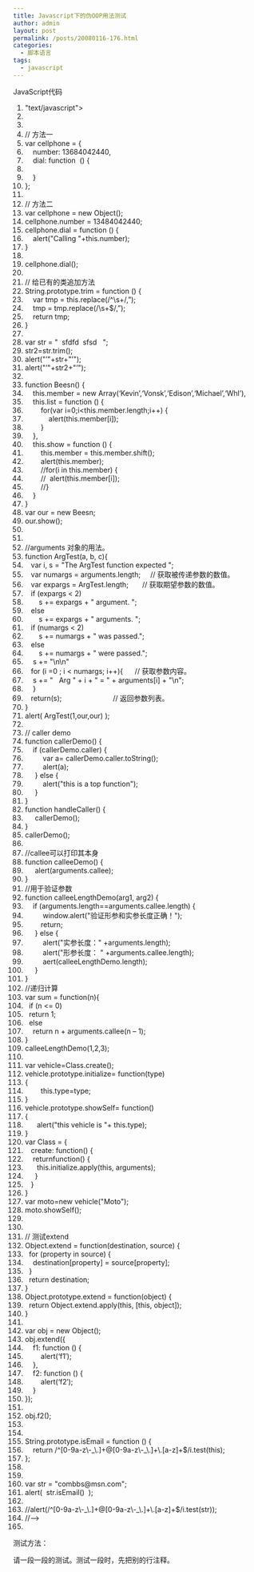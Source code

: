 ```yaml
---
title: Javascript下的伪OOP用法测试
author: admin
layout: post
permalink: /posts/20080116-176.html
categories:
  - 脚本语言
tags:
  - javascript
---
```

<div class="codeText">
  <div class="codeHead">
    JavaScript代码
  </div>
  
  <ol class="dp-c" start="1">
    <li class="alt">
      <span><span><script&nbsp;type=</span><span class="string">"text/javascript"</span><span>>&nbsp;&nbsp;</span></span>
    </li>
    <li class="">
      <span><!&#8211;&nbsp;&nbsp;</span>
    </li>
    <li class="alt">
      <span>&nbsp;&nbsp;</span>
    </li>
    <li class="">
      <span><span class="comment">//&nbsp;方法一</span><span>&nbsp;&nbsp;</span></span>
    </li>
    <li class="alt">
      <span><span class="keyword">var</span><span>&nbsp;cellphone&nbsp;=&nbsp;{&nbsp;&nbsp;</span></span>
    </li>
    <li class="">
      <span>&nbsp;&nbsp;&nbsp;&nbsp;number:&nbsp;13684042440,&nbsp;&nbsp;</span>
    </li>
    <li class="alt">
      <span>&nbsp;&nbsp;&nbsp;&nbsp;dial:&nbsp;<span class="keyword">function</span><span>&nbsp;&nbsp;()&nbsp;{&nbsp;&nbsp;</span></span>
    </li>
    <li class="">
      <span>&nbsp;&nbsp;&nbsp;&nbsp;&nbsp;&nbsp;&nbsp;&nbsp;&nbsp;&nbsp;</span>
    </li>
    <li class="alt">
      <span>&nbsp;&nbsp;&nbsp;&nbsp;}&nbsp;&nbsp;</span>
    </li>
    <li class="">
      <span>};&nbsp;&nbsp;</span>
    </li>
    <li class="alt">
      <span>&nbsp;&nbsp;</span>
    </li>
    <li class="">
      <span><span class="comment">//&nbsp;方法二</span><span>&nbsp;&nbsp;</span></span>
    </li>
    <li class="alt">
      <span><span class="keyword">var</span><span>&nbsp;cellphone&nbsp;=&nbsp;</span><span class="keyword">new</span><span>&nbsp;Object();&nbsp;&nbsp;</span></span>
    </li>
    <li class="">
      <span>cellphone.number&nbsp;=&nbsp;13484042440;&nbsp;&nbsp;</span>
    </li>
    <li class="alt">
      <span>cellphone.dial&nbsp;=&nbsp;<span class="keyword">function</span><span>&nbsp;()&nbsp;{&nbsp;&nbsp;</span></span>
    </li>
    <li class="">
      <span>&nbsp;&nbsp;&nbsp;&nbsp;alert(<span class="string">"Calling&nbsp;"</span><span>+</span><span class="keyword">this</span><span>.number);&nbsp;&nbsp;</span></span>
    </li>
    <li class="alt">
      <span>}&nbsp;&nbsp;</span>
    </li>
    <li class="">
      <span>&nbsp;&nbsp;</span>
    </li>
    <li class="alt">
      <span>cellphone.dial();&nbsp;&nbsp;</span>
    </li>
    <li class="">
      <span>&nbsp;&nbsp;</span>
    </li>
    <li class="alt">
      <span><span class="comment">//&nbsp;给已有的类追加方法</span><span>&nbsp;&nbsp;</span></span>
    </li>
    <li class="">
      <span>String.prototype.trim&nbsp;=&nbsp;<span class="keyword">function</span><span>&nbsp;()&nbsp;{&nbsp;&nbsp;</span></span>
    </li>
    <li class="alt">
      <span>&nbsp;&nbsp;&nbsp;&nbsp;<span class="keyword">var</span><span>&nbsp;tmp&nbsp;=&nbsp;</span><span class="keyword">this</span><span>.replace(/^\s+/,</span><span class="string">&#8221;</span><span>);&nbsp;&nbsp;</span></span>
    </li>
    <li class="">
      <span>&nbsp;&nbsp;&nbsp;&nbsp;tmp&nbsp;=&nbsp;tmp.replace(/\s+$/,<span class="string">&#8221;</span><span>);&nbsp;&nbsp;</span></span>
    </li>
    <li class="alt">
      <span>&nbsp;&nbsp;&nbsp;&nbsp;<span class="keyword">return</span><span>&nbsp;tmp;&nbsp;&nbsp;</span></span>
    </li>
    <li class="">
      <span>}&nbsp;&nbsp;</span>
    </li>
    <li class="alt">
      <span>&nbsp;&nbsp;</span>
    </li>
    <li class="">
      <span><span class="keyword">var</span><span>&nbsp;str&nbsp;=&nbsp;</span><span class="string">"&nbsp;&nbsp;sfdfd&nbsp;&nbsp;sfsd&nbsp;&nbsp;&nbsp;"</span><span>;&nbsp;&nbsp;</span></span>
    </li>
    <li class="alt">
      <span>str2=str.trim();&nbsp;&nbsp;</span>
    </li>
    <li class="">
      <span>alert(<span class="string">"&#8217;"</span><span>+str+</span><span class="string">"&#8217;"</span><span>);&nbsp;&nbsp;</span></span>
    </li>
    <li class="alt">
      <span>alert(<span class="string">"&#8217;"</span><span>+str2+</span><span class="string">"&#8217;"</span><span>);&nbsp;&nbsp;</span></span>
    </li>
    <li class="">
      <span>&nbsp;&nbsp;</span>
    </li>
    <li class="alt">
      <span><span class="keyword">function</span><span>&nbsp;Beesn()&nbsp;{&nbsp;&nbsp;</span></span>
    </li>
    <li class="">
      <span>&nbsp;&nbsp;&nbsp;&nbsp;<span class="keyword">this</span><span>.member&nbsp;=&nbsp;</span><span class="keyword">new</span><span>&nbsp;Array(</span><span class="string">&#8216;Kevin&#8217;</span><span>,</span><span class="string">&#8216;Vonsk&#8217;</span><span>,</span><span class="string">&#8216;Edison&#8217;</span><span>,</span><span class="string">&#8216;Michael&#8217;</span><span>,</span><span class="string">&#8216;Whl&#8217;</span><span>),&nbsp;&nbsp;</span></span>
    </li>
    <li class="alt">
      <span>&nbsp;&nbsp;&nbsp;&nbsp;<span class="keyword">this</span><span>.list&nbsp;=&nbsp;</span><span class="keyword">function</span><span>&nbsp;()&nbsp;{&nbsp;&nbsp;</span></span>
    </li>
    <li class="">
      <span>&nbsp;&nbsp;&nbsp;&nbsp;&nbsp;&nbsp;&nbsp;&nbsp;<span class="keyword">for</span><span>(</span><span class="keyword">var</span><span>&nbsp;i=0;i<</span><span class="keyword">this</span><span>.member.length;i++)&nbsp;{&nbsp;&nbsp;</span></span>
    </li>
    <li class="alt">
      <span>&nbsp;&nbsp;&nbsp;&nbsp;&nbsp;&nbsp;&nbsp;&nbsp;&nbsp;&nbsp;&nbsp;&nbsp;alert(<span class="keyword">this</span><span>.member[i]);&nbsp;&nbsp;</span></span>
    </li>
    <li class="">
      <span>&nbsp;&nbsp;&nbsp;&nbsp;&nbsp;&nbsp;&nbsp;&nbsp;}&nbsp;&nbsp;</span>
    </li>
    <li class="alt">
      <span>&nbsp;&nbsp;&nbsp;&nbsp;},&nbsp;&nbsp;</span>
    </li>
    <li class="">
      <span>&nbsp;&nbsp;&nbsp;&nbsp;<span class="keyword">this</span><span>.show&nbsp;=&nbsp;</span><span class="keyword">function</span><span>&nbsp;()&nbsp;{&nbsp;&nbsp;</span></span>
    </li>
    <li class="alt">
      <span>&nbsp;&nbsp;&nbsp;&nbsp;&nbsp;&nbsp;&nbsp;&nbsp;<span class="keyword">this</span><span>.member&nbsp;=&nbsp;</span><span class="keyword">this</span><span>.member.shift();&nbsp;&nbsp;</span></span>
    </li>
    <li class="">
      <span>&nbsp;&nbsp;&nbsp;&nbsp;&nbsp;&nbsp;&nbsp;&nbsp;alert(<span class="keyword">this</span><span>.member);&nbsp;&nbsp;</span></span>
    </li>
    <li class="alt">
      <span>&nbsp;&nbsp;&nbsp;&nbsp;&nbsp;&nbsp;&nbsp;&nbsp;<span class="comment">//for(i&nbsp;in&nbsp;this.member)&nbsp;{</span><span>&nbsp;&nbsp;</span></span>
    </li>
    <li class="">
      <span>&nbsp;&nbsp;&nbsp;&nbsp;&nbsp;&nbsp;&nbsp;&nbsp;<span class="comment">//&nbsp;&nbsp;alert(this.member[i]);</span><span>&nbsp;&nbsp;</span></span>
    </li>
    <li class="alt">
      <span>&nbsp;&nbsp;&nbsp;&nbsp;&nbsp;&nbsp;&nbsp;&nbsp;<span class="comment">//}</span><span>&nbsp;&nbsp;</span></span>
    </li>
    <li class="">
      <span>&nbsp;&nbsp;&nbsp;&nbsp;}&nbsp;&nbsp;</span>
    </li>
    <li class="alt">
      <span>}&nbsp;&nbsp;</span>
    </li>
    <li class="">
      <span><span class="keyword">var</span><span>&nbsp;our&nbsp;=&nbsp;</span><span class="keyword">new</span><span>&nbsp;Beesn;&nbsp;&nbsp;</span></span>
    </li>
    <li class="alt">
      <span>our.show();&nbsp;&nbsp;</span>
    </li>
    <li class="">
      <span>&nbsp;&nbsp;</span>
    </li>
    <li class="alt">
      <span>&nbsp;&nbsp;</span>
    </li>
    <li class="">
      <span><span class="comment">//arguments&nbsp;对象的用法。</span><span>&nbsp;&nbsp;</span></span>
    </li>
    <li class="alt">
      <span><span class="keyword">function</span><span>&nbsp;ArgTest(a,&nbsp;b,&nbsp;c){&nbsp;&nbsp;</span></span>
    </li>
    <li class="">
      <span>&nbsp;&nbsp;&nbsp;<span class="keyword">var</span><span>&nbsp;i,&nbsp;s&nbsp;=&nbsp;</span><span class="string">"The&nbsp;ArgTest&nbsp;function&nbsp;expected&nbsp;"</span><span>;&nbsp;&nbsp;</span></span>
    </li>
    <li class="alt">
      <span>&nbsp;&nbsp;&nbsp;<span class="keyword">var</span><span>&nbsp;numargs&nbsp;=&nbsp;arguments.length;&nbsp;&nbsp;&nbsp;&nbsp;&nbsp;</span><span class="comment">//&nbsp;获取被传递参数的数值。</span><span>&nbsp;&nbsp;</span></span>
    </li>
    <li class="">
      <span>&nbsp;&nbsp;&nbsp;<span class="keyword">var</span><span>&nbsp;expargs&nbsp;=&nbsp;ArgTest.length;&nbsp;&nbsp;&nbsp;&nbsp;&nbsp;&nbsp;&nbsp;</span><span class="comment">//&nbsp;获取期望参数的数值。</span><span>&nbsp;&nbsp;</span></span>
    </li>
    <li class="alt">
      <span>&nbsp;&nbsp;&nbsp;<span class="keyword">if</span><span>&nbsp;(expargs&nbsp;<&nbsp;2)&nbsp;&nbsp;</span></span>
    </li>
    <li class="">
      <span>&nbsp;&nbsp;&nbsp;&nbsp;&nbsp;&nbsp;&nbsp;s&nbsp;+=&nbsp;expargs&nbsp;+&nbsp;<span class="string">"&nbsp;argument.&nbsp;"</span><span>;&nbsp;&nbsp;</span></span>
    </li>
    <li class="alt">
      <span>&nbsp;&nbsp;&nbsp;<span class="keyword">else</span><span>&nbsp;&nbsp;</span></span>
    </li>
    <li class="">
      <span>&nbsp;&nbsp;&nbsp;&nbsp;&nbsp;&nbsp;&nbsp;s&nbsp;+=&nbsp;expargs&nbsp;+&nbsp;<span class="string">"&nbsp;arguments.&nbsp;"</span><span>;&nbsp;&nbsp;</span></span>
    </li>
    <li class="alt">
      <span>&nbsp;&nbsp;&nbsp;<span class="keyword">if</span><span>&nbsp;(numargs&nbsp;<&nbsp;2)&nbsp;&nbsp;</span></span>
    </li>
    <li class="">
      <span>&nbsp;&nbsp;&nbsp;&nbsp;&nbsp;&nbsp;&nbsp;s&nbsp;+=&nbsp;numargs&nbsp;+&nbsp;<span class="string">"&nbsp;was&nbsp;passed."</span><span>;&nbsp;&nbsp;</span></span>
    </li>
    <li class="alt">
      <span>&nbsp;&nbsp;&nbsp;<span class="keyword">else</span><span>&nbsp;&nbsp;</span></span>
    </li>
    <li class="">
      <span>&nbsp;&nbsp;&nbsp;&nbsp;&nbsp;&nbsp;&nbsp;s&nbsp;+=&nbsp;numargs&nbsp;+&nbsp;<span class="string">"&nbsp;were&nbsp;passed."</span><span>;&nbsp;&nbsp;</span></span>
    </li>
    <li class="alt">
      <span>&nbsp;&nbsp;&nbsp;&nbsp;s&nbsp;+=&nbsp;<span class="string">"\n\n"</span><span>&nbsp;&nbsp;</span></span>
    </li>
    <li class="">
      <span>&nbsp;&nbsp;&nbsp;<span class="keyword">for</span><span>&nbsp;(i&nbsp;=0&nbsp;;&nbsp;i&nbsp;<&nbsp;numargs;&nbsp;i++){&nbsp;&nbsp;&nbsp;&nbsp;&nbsp;&nbsp;</span><span class="comment">//&nbsp;获取参数内容。</span><span>&nbsp;&nbsp;</span></span>
    </li>
    <li class="alt">
      <span>&nbsp;&nbsp;&nbsp;&nbsp;s&nbsp;+=&nbsp;<span class="string">"&nbsp;&nbsp;&nbsp;Arg&nbsp;"</span><span>&nbsp;+&nbsp;i&nbsp;+&nbsp;</span><span class="string">"&nbsp;=&nbsp;"</span><span>&nbsp;+&nbsp;arguments[i]&nbsp;+&nbsp;</span><span class="string">"\n"</span><span>;&nbsp;&nbsp;</span></span>
    </li>
    <li class="">
      <span>&nbsp;&nbsp;&nbsp;&nbsp;}&nbsp;&nbsp;</span>
    </li>
    <li class="alt">
      <span>&nbsp;&nbsp;&nbsp;<span class="keyword">return</span><span>(s);&nbsp;&nbsp;&nbsp;&nbsp;&nbsp;&nbsp;&nbsp;&nbsp;&nbsp;&nbsp;&nbsp;&nbsp;&nbsp;&nbsp;&nbsp;&nbsp;&nbsp;&nbsp;&nbsp;&nbsp;&nbsp;&nbsp;&nbsp;&nbsp;&nbsp;&nbsp;</span><span class="comment">//&nbsp;返回参数列表。</span><span>&nbsp;&nbsp;</span></span>
    </li>
    <li class="">
      <span>}&nbsp;&nbsp;</span>
    </li>
    <li class="alt">
      <span>alert(&nbsp;ArgTest(1,our,our)&nbsp;);&nbsp;&nbsp;</span>
    </li>
    <li class="">
      <span>&nbsp;&nbsp;</span>
    </li>
    <li class="alt">
      <span><span class="comment">//&nbsp;caller&nbsp;demo</span><span>&nbsp;&nbsp;</span></span>
    </li>
    <li class="">
      <span><span class="keyword">function</span><span>&nbsp;callerDemo()&nbsp;{&nbsp;&nbsp;</span></span>
    </li>
    <li class="alt">
      <span>&nbsp;&nbsp;&nbsp;&nbsp;<span class="keyword">if</span><span>&nbsp;(callerDemo.caller)&nbsp;{&nbsp;&nbsp;</span></span>
    </li>
    <li class="">
      <span>&nbsp;&nbsp;&nbsp;&nbsp;&nbsp;&nbsp;&nbsp;&nbsp;&nbsp;<span class="keyword">var</span><span>&nbsp;a=&nbsp;callerDemo.caller.toString();&nbsp;&nbsp;</span></span>
    </li>
    <li class="alt">
      <span>&nbsp;&nbsp;&nbsp;&nbsp;&nbsp;&nbsp;&nbsp;&nbsp;&nbsp;alert(a);&nbsp;&nbsp;</span>
    </li>
    <li class="">
      <span>&nbsp;&nbsp;&nbsp;&nbsp;&nbsp;}&nbsp;<span class="keyword">else</span><span>&nbsp;{&nbsp;&nbsp;</span></span>
    </li>
    <li class="alt">
      <span>&nbsp;&nbsp;&nbsp;&nbsp;&nbsp;&nbsp;&nbsp;&nbsp;&nbsp;alert(<span class="string">"this&nbsp;is&nbsp;a&nbsp;top&nbsp;function"</span><span>);&nbsp;&nbsp;</span></span>
    </li>
    <li class="">
      <span>&nbsp;&nbsp;&nbsp;&nbsp;&nbsp;}&nbsp;&nbsp;</span>
    </li>
    <li class="alt">
      <span>}&nbsp;&nbsp;</span>
    </li>
    <li class="">
      <span><span class="keyword">function</span><span>&nbsp;handleCaller()&nbsp;{&nbsp;&nbsp;</span></span>
    </li>
    <li class="alt">
      <span>&nbsp;&nbsp;&nbsp;&nbsp;&nbsp;callerDemo();&nbsp;&nbsp;</span>
    </li>
    <li class="">
      <span>}&nbsp;&nbsp;</span>
    </li>
    <li class="alt">
      <span>callerDemo();&nbsp;&nbsp;</span>
    </li>
    <li class="">
      <span>&nbsp;&nbsp;</span>
    </li>
    <li class="alt">
      <span><span class="comment">//callee可以打印其本身</span><span>&nbsp;&nbsp;</span></span>
    </li>
    <li class="">
      <span><span class="keyword">function</span><span>&nbsp;calleeDemo()&nbsp;{&nbsp;&nbsp;</span></span>
    </li>
    <li class="alt">
      <span>&nbsp;&nbsp;&nbsp;&nbsp;&nbsp;alert(arguments.callee);&nbsp;&nbsp;</span>
    </li>
    <li class="">
      <span>}&nbsp;&nbsp;</span>
    </li>
    <li class="alt">
      <span><span class="comment">//用于验证参数</span><span>&nbsp;&nbsp;</span></span>
    </li>
    <li class="">
      <span><span class="keyword">function</span><span>&nbsp;calleeLengthDemo(arg1,&nbsp;arg2)&nbsp;{&nbsp;&nbsp;</span></span>
    </li>
    <li class="alt">
      <span>&nbsp;&nbsp;&nbsp;&nbsp;<span class="keyword">if</span><span>&nbsp;(arguments.length==arguments.callee.length)&nbsp;{&nbsp;&nbsp;</span></span>
    </li>
    <li class="">
      <span>&nbsp;&nbsp;&nbsp;&nbsp;&nbsp;&nbsp;&nbsp;&nbsp;&nbsp;window.alert(<span class="string">"验证形参和实参长度正确！"</span><span>);&nbsp;&nbsp;</span></span>
    </li>
    <li class="alt">
      <span>&nbsp;&nbsp;&nbsp;&nbsp;&nbsp;&nbsp;&nbsp;&nbsp;<span class="keyword">return</span><span>;&nbsp;&nbsp;</span></span>
    </li>
    <li class="">
      <span>&nbsp;&nbsp;&nbsp;&nbsp;&nbsp;}&nbsp;<span class="keyword">else</span><span>&nbsp;{&nbsp;&nbsp;</span></span>
    </li>
    <li class="alt">
      <span>&nbsp;&nbsp;&nbsp;&nbsp;&nbsp;&nbsp;&nbsp;&nbsp;&nbsp;alert(<span class="string">"实参长度："</span><span>&nbsp;+arguments.length);&nbsp;&nbsp;</span></span>
    </li>
    <li class="">
      <span>&nbsp;&nbsp;&nbsp;&nbsp;&nbsp;&nbsp;&nbsp;&nbsp;&nbsp;alert(<span class="string">"形参长度：&nbsp;"</span><span>&nbsp;+arguments.callee.length);&nbsp;&nbsp;</span></span>
    </li>
    <li class="alt">
      <span>&nbsp;&nbsp;&nbsp;&nbsp;&nbsp;&nbsp;&nbsp;&nbsp;&nbsp;aert(calleeLengthDemo.length);&nbsp;&nbsp;</span>
    </li>
    <li class="">
      <span>&nbsp;&nbsp;&nbsp;&nbsp;&nbsp;}&nbsp;&nbsp;</span>
    </li>
    <li class="alt">
      <span>}&nbsp;&nbsp;</span>
    </li>
    <li class="">
      <span><span class="comment">//递归计算</span><span>&nbsp;&nbsp;</span></span>
    </li>
    <li class="alt">
      <span><span class="keyword">var</span><span>&nbsp;sum&nbsp;=&nbsp;</span><span class="keyword">function</span><span>(n){&nbsp;&nbsp;</span></span>
    </li>
    <li class="">
      <span>&nbsp;&nbsp;<span class="keyword">if</span><span>&nbsp;(n&nbsp;<=&nbsp;0)&nbsp;&nbsp;&nbsp;&nbsp;&nbsp;&nbsp;&nbsp;&nbsp;&nbsp;&nbsp;&nbsp;&nbsp;&nbsp;&nbsp;&nbsp;&nbsp;&nbsp;&nbsp;&nbsp;&nbsp;&nbsp;&nbsp;&nbsp;&nbsp;&nbsp;&nbsp;</span></span>
    </li>
    <li class="alt">
      <span>&nbsp;&nbsp;<span class="keyword">return</span><span>&nbsp;1;&nbsp;&nbsp;</span></span>
    </li>
    <li class="">
      <span>&nbsp;&nbsp;<span class="keyword">else</span><span>&nbsp;&nbsp;</span></span>
    </li>
    <li class="alt">
      <span>&nbsp;&nbsp;&nbsp;&nbsp;<span class="keyword">return</span><span>&nbsp;n&nbsp;+&nbsp;arguments.callee(n&nbsp;&#8211;&nbsp;1);&nbsp;&nbsp;</span></span>
    </li>
    <li class="">
      <span>}&nbsp;&nbsp;</span>
    </li>
    <li class="alt">
      <span>calleeLengthDemo(1,2,3);&nbsp;&nbsp;</span>
    </li>
    <li class="">
      <span>&nbsp;&nbsp;</span>
    </li>
    <li class="alt">
      <span><span class="keyword">var</span><span>&nbsp;vehicle=Class.create();&nbsp;&nbsp;</span></span>
    </li>
    <li class="">
      <span>vehicle.prototype.initialize=&nbsp;<span class="keyword">function</span><span>(type)&nbsp;&nbsp;</span></span>
    </li>
    <li class="alt">
      <span>{&nbsp;&nbsp;</span>
    </li>
    <li class="">
      <span>&nbsp;&nbsp;&nbsp;&nbsp;&nbsp;&nbsp;&nbsp;&nbsp;<span class="keyword">this</span><span>.type=type;&nbsp;&nbsp;</span></span>
    </li>
    <li class="alt">
      <span>}&nbsp;&nbsp;</span>
    </li>
    <li class="">
      <span>vehicle.prototype.showSelf=&nbsp;<span class="keyword">function</span><span>()&nbsp;&nbsp;</span></span>
    </li>
    <li class="alt">
      <span>{&nbsp;&nbsp;</span>
    </li>
    <li class="">
      <span>&nbsp;&nbsp;&nbsp;&nbsp;&nbsp;&nbsp;alert(<span class="string">"this&nbsp;vehicle&nbsp;is&nbsp;"</span><span>+&nbsp;</span><span class="keyword">this</span><span>.type);&nbsp;&nbsp;</span></span>
    </li>
    <li class="alt">
      <span>}&nbsp;&nbsp;</span>
    </li>
    <li class="">
      <span><span class="keyword">var</span><span>&nbsp;Class&nbsp;=&nbsp;{&nbsp;&nbsp;</span></span>
    </li>
    <li class="alt">
      <span>&nbsp;&nbsp;&nbsp;create:&nbsp;<span class="keyword">function</span><span>()&nbsp;{&nbsp;&nbsp;</span></span>
    </li>
    <li class="">
      <span>&nbsp;&nbsp;&nbsp;&nbsp;returnfunction()&nbsp;{&nbsp;&nbsp;</span>
    </li>
    <li class="alt">
      <span>&nbsp;&nbsp;&nbsp;&nbsp;&nbsp;&nbsp;<span class="keyword">this</span><span>.initialize.apply(</span><span class="keyword">this</span><span>,&nbsp;arguments);&nbsp;&nbsp;</span></span>
    </li>
    <li class="">
      <span>&nbsp;&nbsp;&nbsp;&nbsp;&nbsp;}&nbsp;&nbsp;</span>
    </li>
    <li class="alt">
      <span>&nbsp;&nbsp;&nbsp;}&nbsp;&nbsp;</span>
    </li>
    <li class="">
      <span>}&nbsp;&nbsp;</span>
    </li>
    <li class="alt">
      <span><span class="keyword">var</span><span>&nbsp;moto=</span><span class="keyword">new</span><span>&nbsp;vehicle(</span><span class="string">"Moto"</span><span>);&nbsp;&nbsp;</span></span>
    </li>
    <li class="">
      <span>moto.showSelf();&nbsp;&nbsp;</span>
    </li>
    <li class="alt">
      <span>&nbsp;&nbsp;</span>
    </li>
    <li class="">
      <span>&nbsp;&nbsp;</span>
    </li>
    <li class="alt">
      <span><span class="comment">//&nbsp;测试extend</span><span>&nbsp;&nbsp;</span></span>
    </li>
    <li class="">
      <span>Object.extend&nbsp;=&nbsp;<span class="keyword">function</span><span>(destination,&nbsp;source)&nbsp;{&nbsp;&nbsp;</span></span>
    </li>
    <li class="alt">
      <span>&nbsp;&nbsp;<span class="keyword">for</span><span>&nbsp;(property&nbsp;</span><span class="keyword">in</span><span>&nbsp;source)&nbsp;{&nbsp;&nbsp;</span></span>
    </li>
    <li class="">
      <span>&nbsp;&nbsp;&nbsp;&nbsp;destination[property]&nbsp;=&nbsp;source[property];&nbsp;&nbsp;</span>
    </li>
    <li class="alt">
      <span>&nbsp;&nbsp;}&nbsp;&nbsp;</span>
    </li>
    <li class="">
      <span>&nbsp;&nbsp;<span class="keyword">return</span><span>&nbsp;destination;&nbsp;&nbsp;</span></span>
    </li>
    <li class="alt">
      <span>}&nbsp;&nbsp;</span>
    </li>
    <li class="">
      <span>Object.prototype.extend&nbsp;=&nbsp;<span class="keyword">function</span><span>(object)&nbsp;{&nbsp;&nbsp;</span></span>
    </li>
    <li class="alt">
      <span>&nbsp;&nbsp;<span class="keyword">return</span><span>&nbsp;Object.extend.apply(</span><span class="keyword">this</span><span>,&nbsp;[</span><span class="keyword">this</span><span>,&nbsp;object]);&nbsp;&nbsp;</span></span>
    </li>
    <li class="">
      <span>}&nbsp;&nbsp;</span>
    </li>
    <li class="alt">
      <span>&nbsp;&nbsp;</span>
    </li>
    <li class="">
      <span><span class="keyword">var</span><span>&nbsp;obj&nbsp;=&nbsp;</span><span class="keyword">new</span><span>&nbsp;Object();&nbsp;&nbsp;</span></span>
    </li>
    <li class="alt">
      <span>obj.extend({&nbsp;&nbsp;</span>
    </li>
    <li class="">
      <span>&nbsp;&nbsp;&nbsp;&nbsp;f1:&nbsp;<span class="keyword">function</span><span>&nbsp;()&nbsp;{&nbsp;&nbsp;</span></span>
    </li>
    <li class="alt">
      <span>&nbsp;&nbsp;&nbsp;&nbsp;&nbsp;&nbsp;&nbsp;&nbsp;alert(<span class="string">&#8216;f1&#8242;</span><span>);&nbsp;&nbsp;</span></span>
    </li>
    <li class="">
      <span>&nbsp;&nbsp;&nbsp;&nbsp;},&nbsp;&nbsp;</span>
    </li>
    <li class="alt">
      <span>&nbsp;&nbsp;&nbsp;&nbsp;f2:&nbsp;<span class="keyword">function</span><span>&nbsp;()&nbsp;{&nbsp;&nbsp;</span></span>
    </li>
    <li class="">
      <span>&nbsp;&nbsp;&nbsp;&nbsp;&nbsp;&nbsp;&nbsp;&nbsp;alert(<span class="string">&#8216;f2&#8242;</span><span>);&nbsp;&nbsp;</span></span>
    </li>
    <li class="alt">
      <span>&nbsp;&nbsp;&nbsp;&nbsp;}&nbsp;&nbsp;</span>
    </li>
    <li class="">
      <span>});&nbsp;&nbsp;</span>
    </li>
    <li class="alt">
      <span>&nbsp;&nbsp;</span>
    </li>
    <li class="">
      <span>obj.f2();&nbsp;&nbsp;</span>
    </li>
    <li class="alt">
      <span>&nbsp;&nbsp;</span>
    </li>
    <li class="">
      <span>&nbsp;&nbsp;</span>
    </li>
    <li class="alt">
      <span>String.prototype.isEmail&nbsp;=&nbsp;<span class="keyword">function</span><span>&nbsp;()&nbsp;{&nbsp;&nbsp;</span></span>
    </li>
    <li class="">
      <span>&nbsp;&nbsp;&nbsp;&nbsp;<span class="keyword">return</span><span>&nbsp;/^[0-9a-z\-_\.]+@[0-9a-z\-_\.]+\.[a-z]+$/i.test(</span><span class="keyword">this</span><span>);&nbsp;&nbsp;</span></span>
    </li>
    <li class="alt">
      <span>};&nbsp;&nbsp;</span>
    </li>
    <li class="">
      <span>&nbsp;&nbsp;</span>
    </li>
    <li class="alt">
      <span>&nbsp;&nbsp;</span>
    </li>
    <li class="">
      <span><span class="keyword">var</span><span>&nbsp;str&nbsp;=&nbsp;</span><span class="string">"combbs@msn.com"</span><span>;&nbsp;&nbsp;</span></span>
    </li>
    <li class="alt">
      <span>alert(&nbsp;&nbsp;str.isEmail()&nbsp;&nbsp;);&nbsp;&nbsp;</span>
    </li>
    <li class="">
      <span>&nbsp;&nbsp;</span>
    </li>
    <li class="alt">
      <span><span class="comment">//alert(/^[0-9a-z\-_\.]+@[0-9a-z\-_\.]+\.[a-z]+$/i.test(str));</span><span>&nbsp;&nbsp;</span></span>
    </li>
    <li class="">
      <span><span class="comment">//&#8211;></span><span>&nbsp;&nbsp;</span></span>
    </li>
    <li class="alt">
      <span></script>&nbsp;&nbsp;</span>
    </li>
  </ol>
</div>

测试方法：

请一段一段的测试。测试一段时，先把别的行注释。